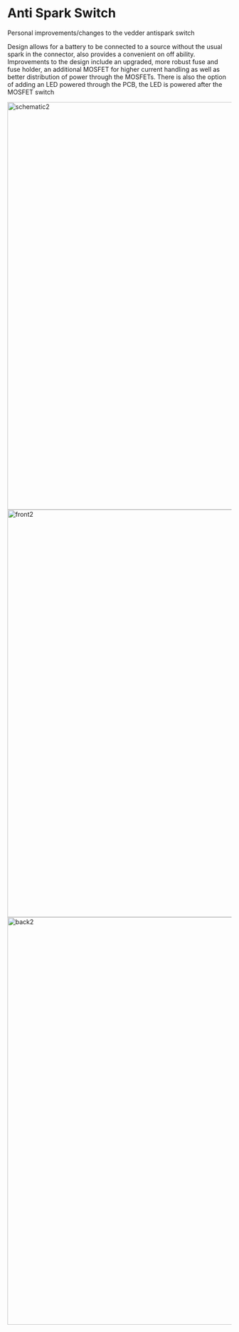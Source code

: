 # Anti Spark Switch
Personal improvements/changes to the vedder antispark switch

Design allows for a battery to be connected to a source without the usual spark in the connector, also provides a convenient on off ability.
Improvements to the design include an upgraded, more robust fuse and fuse holder, an additional MOSFET for higher current handling as well as
better distribution of power through the MOSFETs. There is also the option of adding an LED powered through the PCB, the LED is powered after the MOSFET switch

<img width="916" alt="schematic2" src="https://user-images.githubusercontent.com/12124823/39087400-6783e32a-456e-11e8-9646-04920302eb20.png">
<img width="916" alt="front2" src="https://user-images.githubusercontent.com/12124823/39087568-dcded650-4570-11e8-8d49-8fc62bfdd688.png">
<img width="916" alt="back2" src="https://user-images.githubusercontent.com/12124823/39087465-69cbc336-456f-11e8-9054-aa570ba60817.png">
